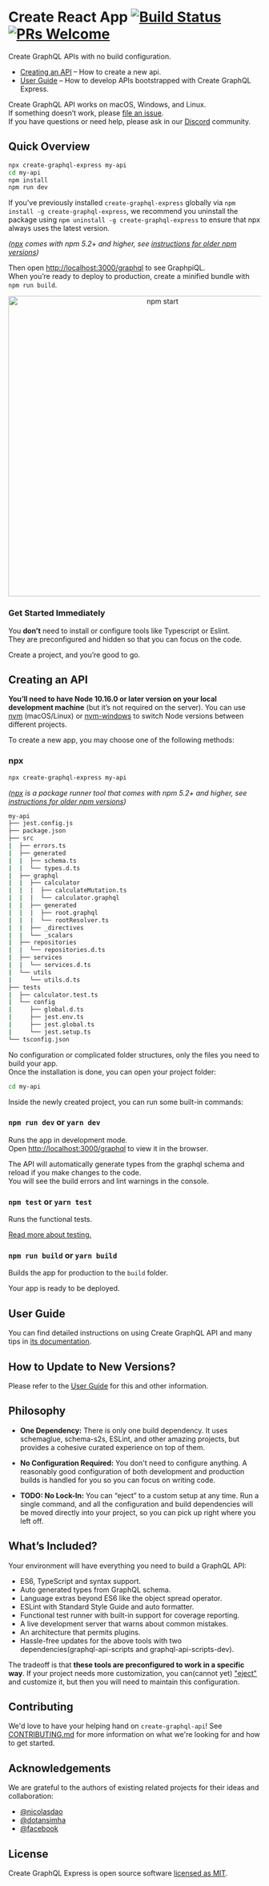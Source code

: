 # Create React App [![Build Status](https://dev.azure.com/facebook/create-react-app/_apis/build/status/facebook.create-react-app?branchName=master)](https://dev.azure.com/facebook/create-react-app/_build/latest?definitionId=1&branchName=master) [![PRs Welcome](https://img.shields.io/badge/PRs-welcome-green.svg)](https://github.com/facebook/create-react-app/blob/master/CONTRIBUTING.md)

Create GraphQL APIs with no build configuration.

- [Creating an API](#creating-an-api) – How to create a new api.
- [User Guide](https://rafaelnsantos.github.io/create-graphql-api/) – How to develop APIs bootstrapped with Create GraphQL Express.

Create GraphQL API works on macOS, Windows, and Linux.<br>
If something doesn’t work, please [file an issue](https://github.com/rafaelnsantos/create-graphql-api/issues/new).<br>
If you have questions or need help, please ask in our [Discord](https://discord.gg/create-graphql-express) community.

## Quick Overview

```sh
npx create-graphql-express my-api
cd my-api
npm install
npm run dev
```

If you've previously installed `create-graphql-express` globally via `npm install -g create-graphql-express`, we recommend you uninstall the package using `npm uninstall -g create-graphql-express` to ensure that npx always uses the latest version.

_([npx](https://medium.com/@maybekatz/introducing-npx-an-npm-package-runner-55f7d4bd282b) comes with npm 5.2+ and higher, see [instructions for older npm versions](https://gist.github.com/gaearon/4064d3c23a77c74a3614c498a8bb1c5f))_

Then open [http://localhost:3000/graphql](http://localhost:3000/graphql) to see GraphpiQL.<br>
When you’re ready to deploy to production, create a minified bundle with `npm run build`.

<p align='center'>
<img src='https://user-images.githubusercontent.com/4512966/72631948-00a33500-3934-11ea-8261-902fbca316ef.gif' width='600' alt='npm start'>
</p>

### Get Started Immediately

You **don’t** need to install or configure tools like Typescript or Eslint.<br>
They are preconfigured and hidden so that you can focus on the code.

Create a project, and you’re good to go.

## Creating an API

**You’ll need to have Node 10.16.0 or later version on your local development machine** (but it’s not required on the server). You can use [nvm](https://github.com/creationix/nvm#installation) (macOS/Linux) or [nvm-windows](https://github.com/coreybutler/nvm-windows#node-version-manager-nvm-for-windows) to switch Node versions between different projects.

To create a new app, you may choose one of the following methods:

### npx

```sh
npx create-graphql-express my-api
```

_([npx](https://medium.com/@maybekatz/introducing-npx-an-npm-package-runner-55f7d4bd282b) is a package runner tool that comes with npm 5.2+ and higher, see [instructions for older npm versions](https://gist.github.com/gaearon/4064d3c23a77c74a3614c498a8bb1c5f))_

```sh
my-api
├── jest.config.js
├── package.json
├── src
|  ├── errors.ts
|  ├── generated
|  |  ├── schema.ts
|  |  └── types.d.ts
|  ├── graphql
|  |  ├── calculator
|  |  |  ├── calculateMutation.ts
|  |  |  └── calculator.graphql
|  |  ├── generated
|  |  |  ├── root.graphql
|  |  |  └── rootResolver.ts
|  |  ├── _directives
|  |  └── _scalars
|  ├── repositories
|  |  └── repositories.d.ts
|  ├── services
|  |  └── services.d.ts
|  └── utils
|     └── utils.d.ts
├── tests
|  ├── calculator.test.ts
|  └── config
|     ├── global.d.ts
|     ├── jest.env.ts
|     ├── jest.global.ts
|     └── jest.setup.ts
└── tsconfig.json
```

No configuration or complicated folder structures, only the files you need to build your app.<br>
Once the installation is done, you can open your project folder:

```sh
cd my-api
```

Inside the newly created project, you can run some built-in commands:

### `npm run dev` or `yarn dev`

Runs the app in development mode.<br>
Open [http://localhost:3000/graphql](http://localhost:3000/graphql) to view it in the browser.

The API will automatically generate types from the graphql schema and reload if you make changes to the code.<br>
You will see the build errors and lint warnings in the console.

<!-- <p align='center'>
<img src='https://cdn.jsdelivr.net/gh/marionebl/create-react-app@9f6282671c54f0874afd37a72f6689727b562498/screencast-error.svg' width='600' alt='Build errors'>
</p> -->

### `npm test` or `yarn test`

Runs the functional tests.<br>

[Read more about testing.](https://rafaelnsantos.github.io/create-graphql-api/docs/running-tests)

### `npm run build` or `yarn build`

Builds the app for production to the `build` folder.<br>

Your app is ready to be deployed.

## User Guide

You can find detailed instructions on using Create GraphQL API and many tips in [its documentation](https://rafaelnsantos.github.io/create-graphql-api/).

## How to Update to New Versions?

Please refer to the [User Guide](https://rafaelnsantos.github.io/create-graphql-api/docs/updating-to-new-releases) for this and other information.

## Philosophy

- **One Dependency:** There is only one build dependency. It uses schemaglue, schema-s2s, ESLint, and other amazing projects, but provides a cohesive curated experience on top of them.

- **No Configuration Required:** You don't need to configure anything. A reasonably good configuration of both development and production builds is handled for you so you can focus on writing code.

- **TODO: No Lock-In:** You can “eject” to a custom setup at any time. Run a single command, and all the configuration and build dependencies will be moved directly into your project, so you can pick up right where you left off.

## What’s Included?

Your environment will have everything you need to build a GraphQL API:

- ES6, TypeScript and syntax support.
- Auto generated types from GraphQL schema.
- Language extras beyond ES6 like the object spread operator.
- ESLint with Standard Style Guide and auto formatter.
- Functional test runner with built-in support for coverage reporting.
- A live development server that warns about common mistakes.
- An architecture that permits plugins.
- Hassle-free updates for the above tools with two dependencies(graphql-api-scripts and graphql-api-scripts-dev).

<!-- Check out [this guide](https://github.com/nitishdayal/cra_closer_look) for an overview of how these tools fit together. -->

The tradeoff is that **these tools are preconfigured to work in a specific way**. If your project needs more customization, you can(cannot yet) ["eject"](https://rafaelnsantos.github.io/create-graphql-api/docs/available-scripts#npm-run-eject) and customize it, but then you will need to maintain this configuration.

## Contributing

We'd love to have your helping hand on `create-graphql-api`! See [CONTRIBUTING.md](CONTRIBUTING.md) for more information on what we're looking for and how to get started.

## Acknowledgements

We are grateful to the authors of existing related projects for their ideas and collaboration:

- [@nicolasdao](https://github.com/nicolasdao)
- [@dotansimha](https://github.com/dotansimha)
- [@facebook](https://github.com/facebook)

## License

Create GraphQL Express is open source software [licensed as MIT](https://github.com/rafaelnsantos/create-graphql-api/blob/master/LICENSE).